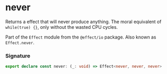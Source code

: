 # never

Returns a effect that will never produce anything. The moral equivalent of
`while(true) {}`, only without the wasted CPU cycles.

Part of the `Effect` module from the `@effect/io` package. Also known as `Effect.never`.

### Signature

```typescript
export declare const never: (_: void) => Effect<never, never, never>
```
